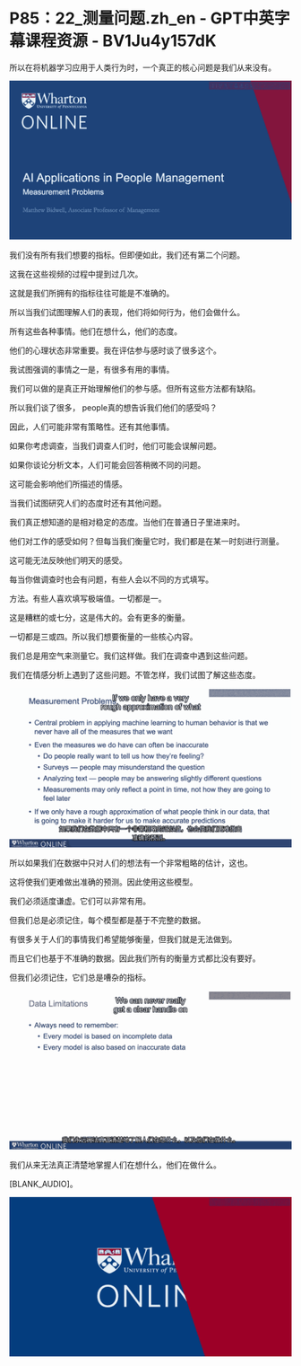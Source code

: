 # P85：22_测量问题.zh_en - GPT中英字幕课程资源 - BV1Ju4y157dK

所以在将机器学习应用于人类行为时，一个真正的核心问题是我们从来没有。

![](img/df5eecc8206ef594742a3bd34cdf4b76_1.png)

我们没有所有我们想要的指标。但即便如此，我们还有第二个问题。

这我在这些视频的过程中提到过几次。

这就是我们所拥有的指标往往可能是不准确的。

所以当我们试图理解人们的表现，他们将如何行为，他们会做什么。

所有这些各种事情。他们在想什么，他们的态度。

他们的心理状态非常重要。我在评估参与感时谈了很多这个。

我试图强调的事情之一是，有很多有用的事情。

我们可以做的是真正开始理解他们的参与感。但所有这些方法都有缺陷。

所以我们谈了很多， people真的想告诉我们他们的感受吗？

因此，人们可能非常有策略性。还有其他事情。

如果你考虑调查，当我们调查人们时，他们可能会误解问题。

如果你谈论分析文本，人们可能会回答稍微不同的问题。

这可能会影响他们所描述的情感。

当我们试图研究人们的态度时还有其他问题。

我们真正想知道的是相对稳定的态度。当他们在普通日子里进来时。

他们对工作的感受如何？但每当我们衡量它时，我们都是在某一时刻进行测量。

这可能无法反映他们明天的感受。

每当你做调查时也会有问题，有些人会以不同的方式填写。

方法。有些人喜欢填写极端值。一切都是一。

这是糟糕的或七分，这是伟大的。会有更多的衡量。

一切都是三或四。所以我们想要衡量的一些核心内容。

我们总是用空气来测量它。我们这样做。我们在调查中遇到这些问题。

我们在情感分析上遇到了这些问题。不管怎样，我们试图了解这些态度。

![](img/df5eecc8206ef594742a3bd34cdf4b76_3.png)

所以如果我们在数据中只对人们的想法有一个非常粗略的估计，这也。

这将使我们更难做出准确的预测。因此使用这些模型。

我们必须适度谦虚。它们可以非常有用。

但我们总是必须记住，每个模型都是基于不完整的数据。

有很多关于人们的事情我们希望能够衡量，但我们就是无法做到。

而且它们也基于不准确的数据。因此我们所有的衡量方式都比没有要好。

但我们必须记住，它们总是嘈杂的指标。

![](img/df5eecc8206ef594742a3bd34cdf4b76_5.png)

我们从来无法真正清楚地掌握人们在想什么，他们在做什么。

[BLANK_AUDIO]。

![](img/df5eecc8206ef594742a3bd34cdf4b76_7.png)
